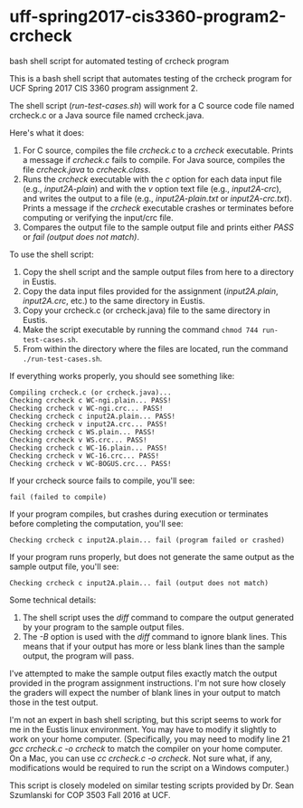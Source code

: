 # uff-spring2017-cis3360-program2-crcheck
bash shell script for automated testing of crcheck program

This is a bash shell script that automates testing of the crcheck program for UCF Spring 2017 CIS 3360 program assignment 2.

The shell script (*run-test-cases.sh*) will work for a C source code file named crcheck.c or a Java source file named crcheck.java.

Here's what it does:

1. For C source, compiles the file *crcheck.c* to a *crcheck* executable. Prints a message if *crcheck.c* fails to compile. For Java source, compiles the file *crcheck.java* to *crcheck.class*.
2. Runs the *crcheck* executable with the *c* option for each data input file (e.g., *input2A-plain*) and with the *v* option text file (e.g., *input2A-crc*), and writes the output to a file (e.g., *input2A-plain.txt* or *input2A-crc.txt*). Prints a message if the *crcheck* executable crashes or terminates before computing or verifying the input/crc file.
3. Compares the output file to the sample output file and prints either *PASS* or *fail (output does not match)*.


To use the shell script:

1. Copy the shell script and the sample output files from here to a directory in Eustis.
2. Copy the data input files provided for the assignment (*input2A.plain*, *input2A.crc*, etc.) to the same directory in Eustis.
3. Copy your crcheck.c (or crcheck.java) file to the same directory in Eustis.
4. Make the script executable by running the command `chmod 744 run-test-cases.sh`.
5. From within the directory where the files are located, run the command `./run-test-cases.sh`.

If everything works properly, you should see something like:

```
Compiling crcheck.c (or crcheck.java)...
Checking crcheck c WC-ngi.plain... PASS!
Checking crcheck v WC-ngi.crc... PASS!
Checking crcheck c input2A.plain... PASS!
Checking crcheck v input2A.crc... PASS!
Checking crcheck c WS.plain... PASS!
Checking crcheck v WS.crc... PASS!
Checking crcheck c WC-16.plain... PASS!
Checking crcheck v WC-16.crc... PASS!
Checking crcheck v WC-BOGUS.crc... PASS!
```


If your crcheck source fails to compile, you'll see:

```
fail (failed to compile)
```


If your program compiles, but crashes during execution or terminates before completing the computation, you'll see:

```
Checking crcheck c input2A.plain... fail (program failed or crashed)
```


If your program runs properly, but does not generate the same output as the sample output file, you'll see:

```
Checking crcheck c input2A.plain... fail (output does not match)
```

Some technical details:

1. The shell script uses the *diff* command to compare the output generated by your program to the sample output files.
2. The *-B* option is used with the *diff* command to ignore blank lines. This means that if your output has more or less blank lines than the sample output, the program will pass.

I've attempted to make the sample output files exactly match the output provided in the program assignment instructions. I'm not sure how closely the graders will expect the number of blank lines in your output to match those in the test output.

I'm not an expert in bash shell scripting, but this script seems to work for me in the Eustis linux environment. You may have to modify it slightly to work on your home computer. (Specifically, you may need to modify line 21 *gcc crcheck.c -o crcheck* to match the compiler on your home computer. On a Mac, you can use *cc crcheck.c -o crcheck*. Not sure what, if any, modifications would be required to run the script on a Windows computer.)

This script is closely modeled on similar testing scripts provided by Dr. Sean Szumlanski for COP 3503 Fall 2016 at UCF.
